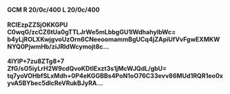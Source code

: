 #### GCM R 20/0c/400 L 20/0c/400
**RCIEzpZZSjOKKGPU**<br/>**C0wqG/zcCZ6tUa0gTTLJrWe5mLbbgGU1lWdhahylbWc=**<br/>**b4yLjROLXKwjgvoUzOrn6CNeeoomammBgUCq4jZApiUfVvFgwEXMKWNYQ0PjwmHb/ziJRldWcymojt8c...**<br/><br/>
**4lYIP+7zu8ZTg8+7**<br/>**ZfG/sO5iyLrH2W9cdQvoKDtlExzt3s1jMcWJQdL/gbU=**<br/>**tq7yoVOHbfSLxMdh+0P4eKGGBBs4PoN1oO76C33evv86MUd1RQR1eo0xyvA5BYbec5dlcReVRukBJyRA...**
